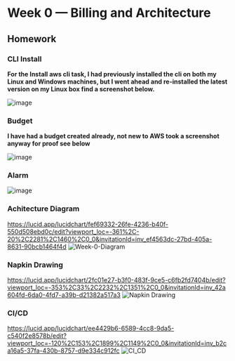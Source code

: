 # Week 0 — Billing and Architecture

## Homework

### CLI Install
**For the Install aws cli task, I had previously installed the cli on both my Linux and Windows machines, but I went ahead and re-installed the latest version on my Linux box find a screenshot below.**

![image](https://user-images.githubusercontent.com/100949697/219178493-48509798-99ed-46cb-92d2-90f7d2c0f361.png)
 
 ### Budget
 **I have had a budget created already, not new to AWS took a screenshot anyway for proof see below**
 
 ![image](https://user-images.githubusercontent.com/100949697/219216777-eaa5d55a-11ae-46ef-be1e-a64cfc9496d5.png)

 ### Alarm
 ![image](https://user-images.githubusercontent.com/100949697/219220384-9057b4f8-c4f4-4302-b422-3d66e125d8f6.png)


### Achitecture Diagram
https://lucid.app/lucidchart/fef69332-26fe-4236-b40f-550d508ebd0c/edit?viewport_loc=-361%2C-20%2C2281%2C1460%2C0_0&invitationId=inv_ef4563dc-27bd-405a-8631-90bcb1464f4d 
![Week-0-Diagram](https://user-images.githubusercontent.com/100949697/218834364-dd336684-27bb-43e2-aa26-aef46e96a6bb.jpeg)


### Napkin Drawing
https://lucid.app/lucidchart/2fc01e27-b3f0-483f-9ce5-c6fb2fd7404b/edit?viewport_loc=-353%2C33%2C2232%2C1351%2C0_0&invitationId=inv_42a604fd-6da0-4fd7-a39b-d21382a517a3
![Napkin Drawing](https://user-images.githubusercontent.com/100949697/218839571-5fa34200-478f-4a39-b9e7-a706443ad81a.jpeg)

### CI/CD
https://lucid.app/lucidchart/ee4429b6-6589-4cc8-9da5-c540f2e8578b/edit?viewport_loc=-120%2C153%2C1899%2C1149%2C0_0&invitationId=inv_b2ca16a5-37fa-430b-8757-d9e334c912fc
![CI_CD](https://user-images.githubusercontent.com/100949697/218853561-7f63df95-a1bf-4ff5-8fd4-dc4b33919688.jpeg)
